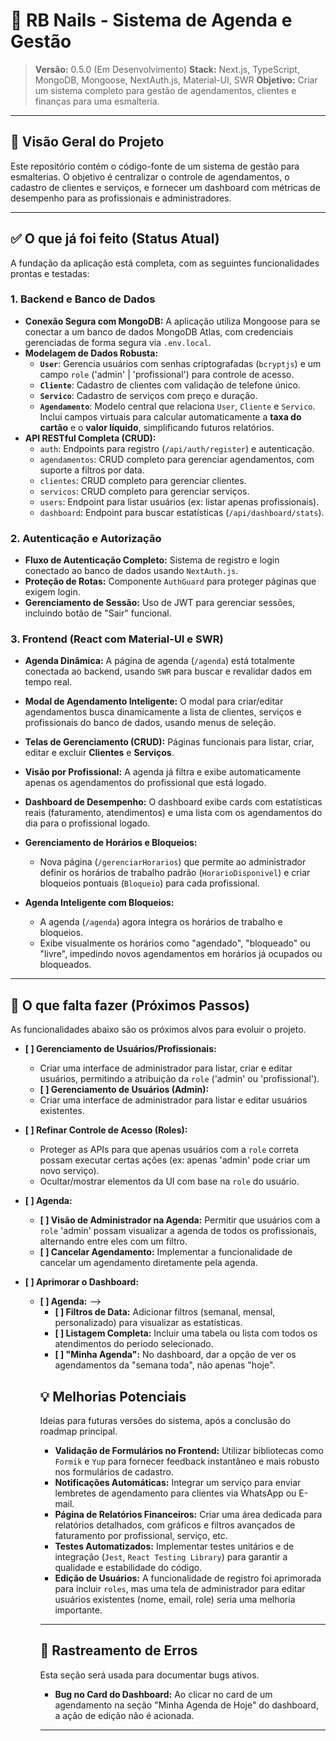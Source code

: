 # 💅 RB Nails - Sistema de Agenda e Gestão

> **Versão:** 0.5.0 (Em Desenvolvimento)
> **Stack:** Next.js, TypeScript, MongoDB, Mongoose, NextAuth.js, Material-UI, SWR
> **Objetivo:** Criar um sistema completo para gestão de agendamentos, clientes e finanças para uma esmalteria.

---

## 📖 Visão Geral do Projeto

Este repositório contém o código-fonte de um sistema de gestão para esmalterias. O objetivo é centralizar o controle de agendamentos, o cadastro de clientes e serviços, e fornecer um dashboard com métricas de desempenho para as profissionais e administradores.

---

## ✅ O que já foi feito (Status Atual)

A fundação da aplicação está completa, com as seguintes funcionalidades prontas e testadas:

### 1. Backend e Banco de Dados
- **Conexão Segura com MongoDB:** A aplicação utiliza Mongoose para se conectar a um banco de dados MongoDB Atlas, com credenciais gerenciadas de forma segura via `.env.local`.
- **Modelagem de Dados Robusta:**
  - **`User`**: Gerencia usuários com senhas criptografadas (`bcryptjs`) e um campo `role` ('admin' | 'profissional') para controle de acesso.
  - **`Cliente`**: Cadastro de clientes com validação de telefone único.
  - **`Servico`**: Cadastro de serviços com preço e duração.
  - **`Agendamento`**: Modelo central que relaciona `User`, `Cliente` e `Servico`. Inclui campos virtuais para calcular automaticamente a **taxa do cartão** e o **valor líquido**, simplificando futuros relatórios.
- **API RESTful Completa (CRUD):**
  - `auth`: Endpoints para registro (`/api/auth/register`) e autenticação.
  - `agendamentos`: CRUD completo para gerenciar agendamentos, com suporte a filtros por data.
  - `clientes`: CRUD completo para gerenciar clientes.
  - `servicos`: CRUD completo para gerenciar serviços.
  - `users`: Endpoint para listar usuários (ex: listar apenas profissionais).
  - `dashboard`: Endpoint para buscar estatísticas (`/api/dashboard/stats`).

### 2. Autenticação e Autorização
- **Fluxo de Autenticação Completo:** Sistema de registro e login conectado ao banco de dados usando `NextAuth.js`.
- **Proteção de Rotas:** Componente `AuthGuard` para proteger páginas que exigem login.
- **Gerenciamento de Sessão:** Uso de JWT para gerenciar sessões, incluindo botão de "Sair" funcional.

### 3. Frontend (React com Material-UI e SWR)
- **Agenda Dinâmica:** A página de agenda (`/agenda`) está totalmente conectada ao backend, usando `SWR` para buscar e revalidar dados em tempo real.
- **Modal de Agendamento Inteligente:** O modal para criar/editar agendamentos busca dinamicamente a lista de clientes, serviços e profissionais do banco de dados, usando menus de seleção.
- **Telas de Gerenciamento (CRUD):** Páginas funcionais para listar, criar, editar e excluir **Clientes** e **Serviços**.
- **Visão por Profissional:** A agenda já filtra e exibe automaticamente apenas os agendamentos do profissional que está logado.
- **Dashboard de Desempenho:** O dashboard exibe cards com estatísticas reais (faturamento, atendimentos) e uma lista com os agendamentos do dia para o profissional logado.

- **Gerenciamento de Horários e Bloqueios:**
  - Nova página (`/gerenciarHorarios`) que permite ao administrador definir os horários de trabalho padrão (`HorarioDisponivel`) e criar bloqueios pontuais (`Bloqueio`) para cada profissional.
- **Agenda Inteligente com Bloqueios:**
  - A agenda (`/agenda`) agora integra os horários de trabalho e bloqueios.
  - Exibe visualmente os horários como "agendado", "bloqueado" ou "livre", impedindo novos agendamentos em horários já ocupados ou bloqueados.

---

## 🚀 O que falta fazer (Próximos Passos)

As funcionalidades abaixo são os próximos alvos para evoluir o projeto.

- **[ ] Gerenciamento de Usuários/Profissionais:**
  - Criar uma interface de administrador para listar, criar e editar usuários, permitindo a atribuição da `role` ('admin' ou 'profissional').
  - **[ ] Gerenciamento de Usuários (Admin):**
  - Criar uma interface de administrador para listar e editar usuários existentes.

- **[ ] Refinar Controle de Acesso (Roles):**
  - Proteger as APIs para que apenas usuários com a `role` correta possam executar certas ações (ex: apenas 'admin' pode criar um novo serviço).
  - Ocultar/mostrar elementos da UI com base na `role` do usuário.

- **[ ] Agenda:**
  - **[ ] Visão de Administrador na Agenda:** Permitir que usuários com a `role` 'admin' possam visualizar a agenda de todos os profissionais, alternando entre eles com um filtro.
  - **[ ] Cancelar Agendamento:** Implementar a funcionalidade de cancelar um agendamento diretamente pela agenda.

- **[ ] Aprimorar o Dashboard:**
  <!-- - Adicionar filtros de data (semanal, mensal, personalizado) para visualizar as estatísticas.
  - Incluir uma lista de "Próximos Agendamentos" do dia.
  - Incluir listagem de todos atendimentos

<!-- - **[ ] Bloqueio de Horários na Agenda:**
  - Implementar uma funcionalidade para que profissionais possam bloquear horários em suas agendas (folgas, almoço, etc.).
  - Implementar na agenda os horários "comercial" ex: das 8h as 18h. -->
  
- **[ ] Agenda:** -->
  <!-- - **Modelo de Horários Fixos:** Criar um modelo `Horario` para definir os horários de trabalho padrão de cada profissional( das 7 as 20h).
  - **Modelo de Bloqueios:** Criar um modelo `Bloqueio` para permitir que profissionais bloqueiem horários específicos. -->
  <!-- - **Filtro por Profissional:** Implementar na API e na interface da agenda a capacidade de filtrar os agendamentos por profissional. Por padrão, cada profissional deve bloquear apenas a sua agenda. Profissionais devem ter a opção de ver a agenda de todos.
  - Implementar desmarcar cliente na agenda.
  - No minha agenda optar pelo dia de hoje e semana toda
<!-- 
- implementar desmarcar cliente na agenda.
- no minha agenda optar pelo dia de hoje e semana toda -->

  - **[ ] Filtros de Data:** Adicionar filtros (semanal, mensal, personalizado) para visualizar as estatísticas.
  - **[ ] Listagem Completa:** Incluir uma tabela ou lista com todos os atendimentos do período selecionado.
  - **[ ] "Minha Agenda":** No dashboard, dar a opção de ver os agendamentos da "semana toda", não apenas "hoje".


## 💡 Melhorias Potenciais

Ideias para futuras versões do sistema, após a conclusão do roadmap principal.

- **Validação de Formulários no Frontend:** Utilizar bibliotecas como `Formik` e `Yup` para fornecer feedback instantâneo e mais robusto nos formulários de cadastro.
- **Notificações Automáticas:** Integrar um serviço para enviar lembretes de agendamento para clientes via WhatsApp ou E-mail.
- **Página de Relatórios Financeiros:** Criar uma área dedicada para relatórios detalhados, com gráficos e filtros avançados de faturamento por profissional, serviço, etc.
- **Testes Automatizados:** Implementar testes unitários e de integração (`Jest`, `React Testing Library`) para garantir a qualidade e estabilidade do código.
- **Edição de Usuários:** A funcionalidade de registro foi aprimorada para incluir `roles`, mas uma tela de administrador para editar usuários existentes (nome, email, role) seria uma melhoria importante.

---

## 🐞 Rastreamento de Erros

Esta seção será usada para documentar bugs ativos.

<!-- - **Atualmente, exite um bug no card do dash ao abrir o card -->

- **Bug no Card do Dashboard:** Ao clicar no card de um agendamento na seção "Minha Agenda de Hoje" do dashboard, a ação de edição não é acionada.

--------------------